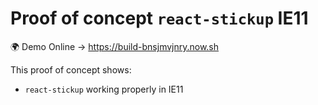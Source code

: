 # Proof of concept `react-stickup` IE11

🌍 Demo Online → https://build-bnsjmvjnry.now.sh

This proof of concept shows:
- `react-stickup` working properly in IE11